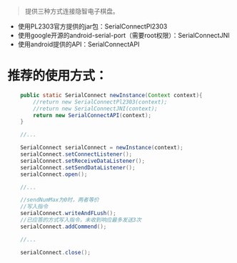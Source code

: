 > 提供三种方式连接隐智电子棋盘。

- 使用PL2303官方提供的jar包：SerialConnectPl2303
- 使用google开源的android-serial-port（需要root权限）：SerialConnectJNI
- 使用android提供的API：SerialConnectAPI

# 推荐的使用方式：
```java
    public static SerialConnect newInstance(Context context){
        //return new SerialConnectPl2303(context);
        //return new SerialConnectJNI(context);
        return new SerialConnectAPI(context);
    }

    //...

    SerialConnect serialConnect = newInstance(context);
    serialConnect.setConnectListener();
    serialConnect.setReceiveDataListener();
    serialConnect.setSendDataListener();
    serialConnect.open();

    //...

    //sendNumMax为0时，两者等价
    //写入指令
    serialConnect.writeAndFLush();
    //已应答的方式写入指令，未收到响应最多发送3次
    serialConnect.addCommend();

    //...

    serialConnect.close();
```